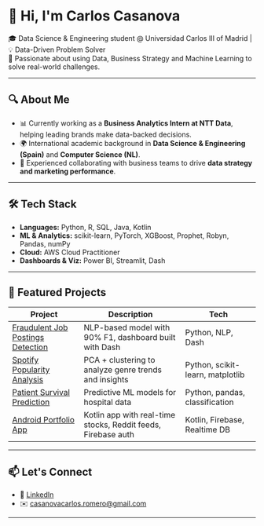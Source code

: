 # 👋 Hi, I'm Carlos Casanova

🎓 Data Science & Engineering student @ Universidad Carlos III of Madrid | 💡 Data-Driven Problem Solver  
🚀 Passionate about using Data, Business Strategy and Machine Learning to solve real-world challenges.

---

## 🔍 About Me

- 📊 Currently working as a **Business Analytics Intern at NTT Data**, helping leading brands make data-backed decisions.
- 🌍 International academic background in **Data Science & Engineering (Spain)** and **Computer Science (NL)**.
- 💬 Experienced collaborating with business teams to drive **data strategy and marketing performance**.

---

## 🛠️ Tech Stack

- **Languages:** Python, R, SQL, Java, Kotlin  
- **ML & Analytics:** scikit-learn, PyTorch, XGBoost, Prophet, Robyn, Pandas, numPy 
- **Cloud:** AWS Cloud Practitioner
- **Dashboards & Viz:** Power BI, Streamlit, Dash
---

## 📌 Featured Projects

| Project | Description | Tech |
|--------|-------------|------|
| [Fraudulent Job Postings Detection](TBD) | NLP-based model with 90% F1, dashboard built with Dash | Python, NLP, Dash |
| [Spotify Popularity Analysis](TBD) | PCA + clustering to analyze genre trends and insights | Python, scikit-learn, matplotlib |
| [Patient Survival Prediction](TBD) | Predictive ML models for hospital data | Python, pandas, classification |
| [Android Portfolio App](TBD) | Kotlin app with real-time stocks, Reddit feeds, Firebase auth | Kotlin, Firebase, Realtime DB |

---

## 📫 Let's Connect

- 💼 [LinkedIn](https://linkedin.com/in/carlos-casanova-romero-254959282)
- ✉️ casanovacarlos.romero@gmail.com

---


